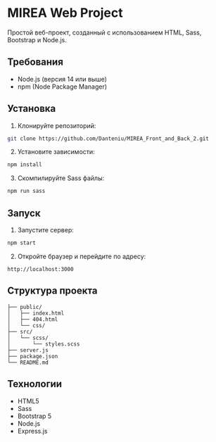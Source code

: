 # MIREA Web Project

Простой веб-проект, созданный с использованием HTML, Sass, Bootstrap и Node.js.

## Требования

- Node.js (версия 14 или выше)
- npm (Node Package Manager)

## Установка

1. Клонируйте репозиторий:
```bash
git clone https://github.com/Danteniu/MIREA_Front_and_Back_2.git
```

2. Установите зависимости:
```bash
npm install
```

3. Скомпилируйте Sass файлы:
```bash
npm run sass
```

## Запуск

1. Запустите сервер:
```bash
npm start
```

2. Откройте браузер и перейдите по адресу:
```
http://localhost:3000
```

## Структура проекта

```
├── public/
│   ├── index.html
│   ├── 404.html
│   └── css/
├── src/
│   └── scss/
│       └── styles.scss
├── server.js
├── package.json
└── README.md
```

## Технологии

- HTML5
- Sass
- Bootstrap 5
- Node.js
- Express.js 
